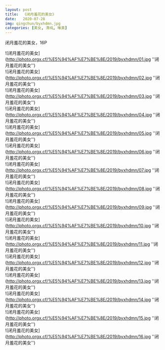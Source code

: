 ```yaml
---
layout: post
title:  《闭月羞花的美女》
date:   2020-07-28
img: qingchun/byxhdmn.jpg
categories: [美女, 清纯, 唯美]
---
```


闭月羞花的美女，16P

![闭月羞花的美女](http://photo.orgx.cf/%E5%94%AF%E7%BE%8E/2019/byxhdmn/01.jpg ''闭月羞花的美女'') <br>
![闭月羞花的美女](http://photo.orgx.cf/%E5%94%AF%E7%BE%8E/2019/byxhdmn/02.jpg ''闭月羞花的美女'') <br>
![闭月羞花的美女](http://photo.orgx.cf/%E5%94%AF%E7%BE%8E/2019/byxhdmn/03.jpg ''闭月羞花的美女'') <br>
![闭月羞花的美女](http://photo.orgx.cf/%E5%94%AF%E7%BE%8E/2019/byxhdmn/04.jpg ''闭月羞花的美女'') <br>
![闭月羞花的美女](http://photo.orgx.cf/%E5%94%AF%E7%BE%8E/2019/byxhdmn/05.jpg ''闭月羞花的美女'') <br>
![闭月羞花的美女](http://photo.orgx.cf/%E5%94%AF%E7%BE%8E/2019/byxhdmn/06.jpg ''闭月羞花的美女'') <br>
![闭月羞花的美女](http://photo.orgx.cf/%E5%94%AF%E7%BE%8E/2019/byxhdmn/07.jpg ''闭月羞花的美女'') <br>
![闭月羞花的美女](http://photo.orgx.cf/%E5%94%AF%E7%BE%8E/2019/byxhdmn/08.jpg ''闭月羞花的美女'') <br>
![闭月羞花的美女](http://photo.orgx.cf/%E5%94%AF%E7%BE%8E/2019/byxhdmn/09.jpg ''闭月羞花的美女'') <br>
![闭月羞花的美女](http://photo.orgx.cf/%E5%94%AF%E7%BE%8E/2019/byxhdmn/10.jpg ''闭月羞花的美女'') <br>
![闭月羞花的美女](http://photo.orgx.cf/%E5%94%AF%E7%BE%8E/2019/byxhdmn/11.jpg ''闭月羞花的美女'') <br>
![闭月羞花的美女](http://photo.orgx.cf/%E5%94%AF%E7%BE%8E/2019/byxhdmn/12.jpg ''闭月羞花的美女'') <br>
![闭月羞花的美女](http://photo.orgx.cf/%E5%94%AF%E7%BE%8E/2019/byxhdmn/13.jpg ''闭月羞花的美女'') <br>
![闭月羞花的美女](http://photo.orgx.cf/%E5%94%AF%E7%BE%8E/2019/byxhdmn/14.jpg ''闭月羞花的美女'') <br>
![闭月羞花的美女](http://photo.orgx.cf/%E5%94%AF%E7%BE%8E/2019/byxhdmn/15.jpg ''闭月羞花的美女'') <br>
![闭月羞花的美女](http://photo.orgx.cf/%E5%94%AF%E7%BE%8E/2019/byxhdmn/16.jpg ''闭月羞花的美女'') <br>
